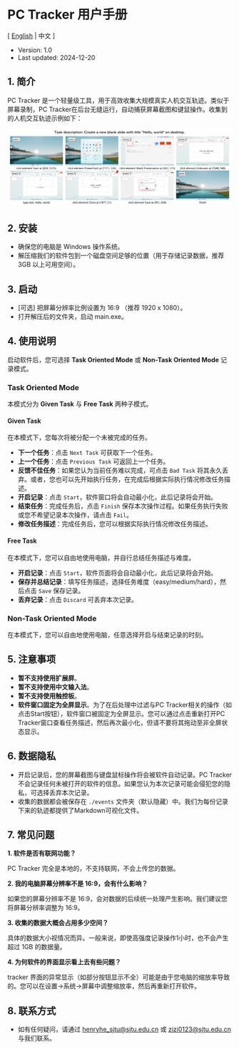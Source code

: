 # PC Tracker 用户手册

\[ [English](./README.md) | 中文 \]

- Version: 1.0
- Last updated: 2024-12-20

## 1. 简介

PC Tracker 是一个轻量级工具，用于高效收集大规模真实人机交互轨迹。类似于屏幕录制，PC Tracker在后台无缝运行，自动捕获屏幕截图和键鼠操作。收集到的人机交互轨迹示例如下：

![raw_trajectory_example](../assets/raw_trajectory_example.png)

## 2. 安装

- 确保您的电脑是 Windows 操作系统。
- 解压缩我们的软件包到一个磁盘空间足够的位置（用于存储记录数据，推荐 3GB 以上可用空间）。

## 3. 启动

- [可选] 把屏幕分辨率比例设置为 16:9 （推荐 1920 x 1080）。
- 打开解压后的文件夹，启动 main.exe。

## 4. 使用说明

启动软件后，您可选择 **Task Oriented Mode** 或 **Non-Task Oriented Mode** 记录模式。

### Task Oriented Mode

本模式分为 **Given Task** 与 **Free Task** 两种子模式。

#### Given Task

在本模式下，您每次将被分配一个未被完成的任务。

- **下一个任务**：点击 `Next Task` 可获取下一个任务。
- **上一个任务**：点击 `Previous Task` 可返回上一个任务。
- **反馈不佳任务**：如果您认为当前任务难以完成，可点击 `Bad Task` 将其永久丢弃。或者，您也可以先开始执行任务，在完成后根据实际执行情况修改任务描述。
- **开启记录**：点击 `Start`，软件窗口将会自动最小化，此后记录将会开始。
- **结束任务**：完成任务后，点击 `Finish` 保存本次操作过程。如果任务执行失败或您不希望记录本次操作，请点击 `Fail`。
- **修改任务描述**：完成任务后，您可以根据实际执行情况修改任务描述。

#### Free Task

在本模式下，您可以自由地使用电脑，并自行总结任务描述与难度。

- **开启记录**：点击 `Start`，软件页面将会自动最小化，此后记录将会开始。
- **保存并总结记录**：填写任务描述，选择任务难度（easy/medium/hard），然后点击 `Save` 保存记录。
- **丢弃记录**：点击 `Discard` 可丢弃本次记录。

### Non-Task Oriented Mode

在本模式下，您可以自由地使用电脑，任意选择开启与结束记录的时刻。

## 5. 注意事项

- **暂不支持使用扩展屏**。
- **暂不支持使用中文输入法**。
- **暂不支持使用触控板**。
- **软件窗口固定为全屏显示**。为了在后处理中过滤与PC Tracker相关的操作（如点击Start按钮），软件窗口被固定为全屏显示。您可以通过点击重新打开PC Tracker窗口查看任务描述，然后再次最小化，但请不要将其拖动至非全屏状态显示。

## 6. 数据隐私

- 开启记录后，您的屏幕截图与键盘鼠标操作将会被软件自动记录。PC Tracker不会记录任何未被打开的软件的信息。如果您认为本次记录可能会侵犯您的隐私，可选择丢弃本次记录。
- 收集的数据都会被保存在 `./events` 文件夹（默认隐藏）中。我们为每份记录下来的轨迹都提供了Markdown可视化文件。

## 7. 常见问题

**1. 软件是否有联网功能？**

PC Tracker 完全是本地的，不支持联网，不会上传您的数据。

**2. 我的电脑屏幕分辨率不是 16:9，会有什么影响？**

如果您的屏幕分辨率不是 16:9，会对数据的后续统一处理产生影响。我们建议您将屏幕分辨率调整为 16:9。

**3. 收集的数据大概会占用多少空间？**

具体的数据大小视情况而异。一般来说，即使高强度记录操作1小时，也不会产生超过 1GB 的数据量。

**4. 为何软件的界面显示看上去有些问题？**

tracker 界面的异常显示（如部分按钮显示不全）可能是由于您电脑的缩放率导致的。您可以在设置->系统->屏幕中调整缩放率，然后再重新打开软件。

## 8. 联系方式

- 如有任何疑问，请通过 henryhe_sjtu@sjtu.edu.cn 或 zizi0123@sjtu.edu.cn 与我们联系。
